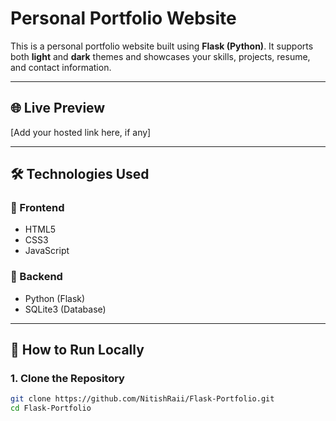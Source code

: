 # Personal Portfolio Website

This is a personal portfolio website built using **Flask (Python)**. It supports both **light** and **dark** themes and showcases your skills, projects, resume, and contact information.

---

## 🌐 Live Preview

[Add your hosted link here, if any]

---

## 🛠️ Technologies Used

### 🔹 Frontend
- HTML5
- CSS3
- JavaScript

### 🔹 Backend
- Python (Flask)
- SQLite3 (Database)

---

## 🚀 How to Run Locally

### 1. Clone the Repository
```bash
git clone https://github.com/NitishRaii/Flask-Portfolio.git
cd Flask-Portfolio
